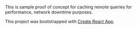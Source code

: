 This is sample proof of concept for caching remote queries for performance, network downtime purposes.

This project was bootstrapped with [Create React App](https://github.com/facebookincubator/create-react-app).
